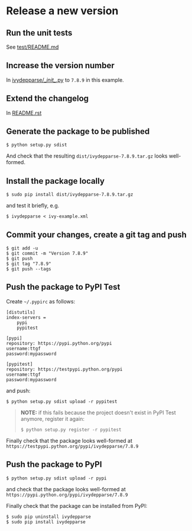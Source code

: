 # Release a new version

## Run the unit tests

See [test/README.md](test/README.md)

## Increase the version number

In [ivydepparse/\__init\__.py](ivydepparse/__init__.py) to `7.8.9` in this example.

## Extend the changelog

In [README.rst](README.rst)

## Generate the package to be published

```
$ python setup.py sdist
```

And check that the resulting `dist/ivydepparse-7.8.9.tar.gz` looks well-formed.

## Install the package locally

```
$ sudo pip install dist/ivydepparse-7.8.9.tar.gz
```

and test it briefly, e.g.

```
$ ivydepparse < ivy-example.xml
```

## Commit your changes, create a git tag and push

```
$ git add -u
$ git commit -m "Version 7.8.9"
$ git push
$ git tag "7.8.9"
$ git push --tags
```

## Push the package to PyPI Test

Create `~/.pypirc` as follows:

```
[distutils]
index-servers =
    pypi
    pypitest

[pypi]
repository: https://pypi.python.org/pypi
username:ttgf
password:mypassword

[pypitest]
repository: https://testpypi.python.org/pypi
username:ttgf
password:mypassword
```

and push:

```
$ python setup.py sdist upload -r pypitest
```

> **NOTE:** if this fails because the project doesn't exist in PyPI Test anymore, register it again:
>
> ```
> $ python setup.py register -r pypitest
> ```

Finally check that the package looks well-formed at `https://testpypi.python.org/pypi/ivydepparse/7.8.9`

## Push the package to PyPI

```
$ python setup.py sdist upload -r pypi
```

and check that the package looks well-formed at `https://pypi.python.org/pypi/ivydepparse/7.8.9`

Finally check that the package can be installed from PyPI:

```
$ sudo pip uninstall ivydepparse
$ sudo pip install ivydepparse
```
